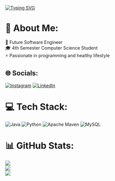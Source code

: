 [![Typing SVG](https://readme-typing-svg.demolab.com?font=Roboto&size=30&pause=1000&color=1EF718&random=false&width=435&lines=Hi.+I'm+Artur)](https://git.io/typing-svg)
<h2></h2>

# 💫 About Me:
🔭 Future Software Engineer<br>🎓 4th Semester Computer Science Student<br>⚡ Passionate in  programming and healthy lifestyle


## 🌐 Socials:
[![Instagram](https://img.shields.io/badge/Instagram-%23E4405F.svg?logo=Instagram&logoColor=white)](https://instagram.com/grodelek) [![LinkedIn](https://img.shields.io/badge/LinkedIn-%230077B5.svg?logo=linkedin&logoColor=white)](https://linkedin.com/in/artur-grodel-91aabb279) 

# 💻 Tech Stack:
![Java](https://img.shields.io/badge/java-%23ED8B00.svg?style=for-the-badge&logo=openjdk&logoColor=white) ![Python](https://img.shields.io/badge/python-3670A0?style=for-the-badge&logo=python&logoColor=ffdd54) ![Apache Maven](https://img.shields.io/badge/Apache%20Maven-C71A36?style=for-the-badge&logo=Apache%20Maven&logoColor=white) ![MySQL](https://img.shields.io/badge/mysql-%2300000f.svg?style=for-the-badge&logo=mysql&logoColor=white)
# 📊 GitHub Stats:
![](https://github-readme-stats.vercel.app/api?username=Grodelek&theme=radical&hide_border=true&include_all_commits=true&count_private=false)<br/>
![](https://github-readme-streak-stats.herokuapp.com/?user=Grodelek&theme=radical&hide_border=true)<br/>
![](https://github-readme-stats.vercel.app/api/top-langs/?username=Grodelek&theme=radical&hide_border=true&include_all_commits=true&count_private=false&layout=compact)

